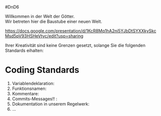 #DnD6

Willkommen in der Welt der Götter. \
Wir betreten hier die Baustube einer neuen Welt.

https://docs.google.com/presentation/d/1KcR8Mq1hA2ni5YJbDtSYXXkySkcMsd5pV93HSHeVtyc/edit?usp=sharing

Ihrer Kreativität sind keine Grenzen gesetzt, solange Sie die folgenden Standards eihalten:
# Coding Standards

1. Variablendeklaration:
2. Funktionsnamen:
3. Kommentare:
4. Commits-Messages!! :
5. Dokumentation in unserem Regelwerk:
6. ...
